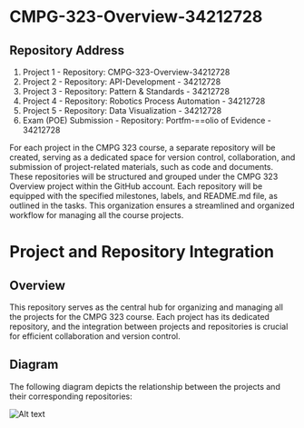 # CMPG-323-Overview-34212728



## Repository Address

1. Project 1 - Repository: CMPG-323-Overview-34212728 
2. Project 2 - Repository: API-Development - 34212728 
3. Project 3 - Repository: Pattern & Standards - 34212728 
4. Project 4 - Repository: Robotics Process Automation - 34212728 
5. Project 5 - Repository: Data Visualization - 34212728
6. Exam (POE) Submission - Repository: Portfm-==olio of Evidence - 34212728


For each project in the CMPG 323 course, a separate repository will be created, serving as a dedicated space for version control, collaboration, and submission of project-related materials, such as code and documents. These repositories will be structured and grouped under the CMPG 323 Overview project within the GitHub account. Each repository will be equipped with the specified milestones, labels, and README.md file, as outlined in the tasks. This organization ensures a streamlined and organized workflow for managing all the course projects.



# Project and Repository Integration

## Overview

This repository serves as the central hub for organizing and managing all the projects for the CMPG 323 course. Each project has its dedicated repository, and the integration between projects and repositories is crucial for efficient collaboration and version control.

## Diagram

The following diagram depicts the relationship between the projects and their corresponding repositories:

![Alt text](![image](https://github.com/KagisoS11/CMPG-323-Overview-34212728/assets/113698102/843f7061-17a8-4f0c-b8dc-2cebd153f79b)
)


